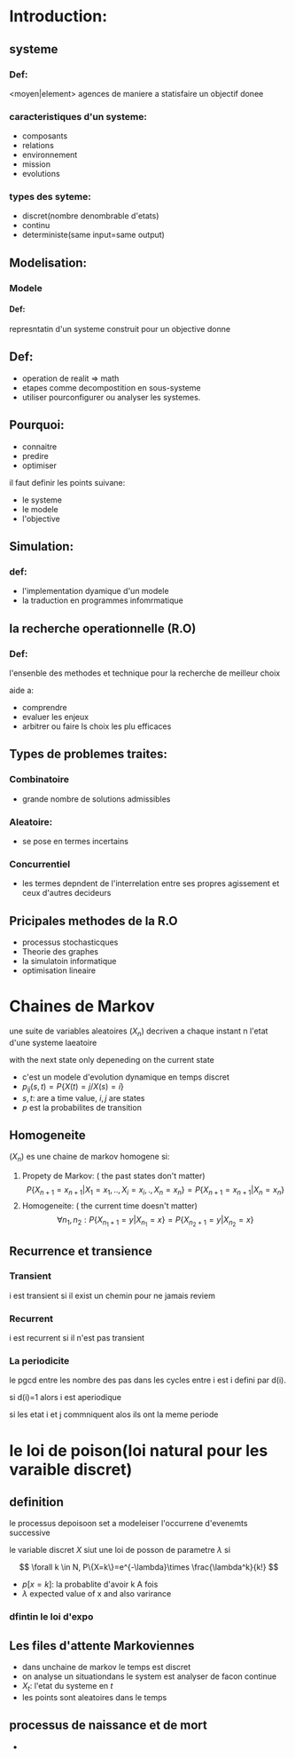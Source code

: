 # Introduction:
## systeme
### Def:
\<moyen\|element\> agences de maniere a statisfaire un objectif donee
### caracteristiques d'un systeme:
- composants
- relations
- environnement
- mission
- evolutions
### types des syteme:

- discret(nombre denombrable d'etats)
- continu
- deterministe(same input=same output)
## Modelisation:
### Modele
#### Def:
represntatin d'un systeme construit pour un objective donne

## Def:

- operation de realit => math
- etapes comme decompostition en sous-systeme
- utiliser pourconfigurer ou analyser les systemes.
## Pourquoi:

- connaitre 
- predire 
- optimiser

il faut definir les points suivane:
- le systeme
- le modele
- l'objective
## Simulation:
### def:

- l'implementation dyamique d'un modele
- la traduction en programmes infomrmatique
## la recherche operationnelle (R.O)
### Def:
l'ensenble des methodes et technique pour la recherche de meilleur choix

aide a:
- comprendre 
- evaluer les enjeux
- arbitrer ou faire ls choix les plu efficaces
## Types de problemes traites:
### Combinatoire
- grande nombre de solutions admissibles
### Aleatoire:
- se pose en termes incertains
### Concurrentiel
- les termes depndent de l'interrelation entre ses propres agissement 
et ceux  d'autres decideurs
## Pricipales methodes de la R.O
- processus stochasticques
- Theorie des graphes
- la simulatoin informatique
- optimisation lineaire

# Chaines de Markov
une suite de variables aleatoires $(X_n)$
decriven  a chaque instant n l'etat d'une systeme laeatoire


with the next state only depeneding on the current state

- c'est un modele d'evolution dynamique en temps discret
- $p_{ij}(s,t)=P\{X(t)=j/X(s)=i\}$
- $s,t$: are a time value, $i,j$ are states
- $p$ est la probabilites de transition
## Homogeneite
$(X_n)$ es une chaine de markov homogene si:

1. Propety de Markov: ( the past states don't matter)
$$
P\{X_{n+1}=x_{n+1}|X_1=x_1,..,X_i=x_i,.,X_n=x_n\}=
P\{X_{n+1}=x_{n+1}|X_n=x_n\}
$$
2. Homogeneite: ( the current time doesn't matter)
$$
\forall n_1,n_2:P\{X_{n_1+1}=y|X_{n_1}=x\}=P\{X_{n_2+1}=y|X_{n_2}=x\}
$$
## Recurrence et transience
### Transient
 i est transient si il exist un chemin pour ne jamais reviem
### Recurrent
 i est recurrent si il n'est pas transient
### La periodicite 
le pgcd entre les nombre des pas dans les cycles entre i est i
defini par d(i).

si d(i)=1 alors i est aperiodique

si les etat i et j commniquent alos ils ont la meme periode

# le loi de poison(loi natural pour les varaible discret)
## definition
le processus depoisoon set a modeleiser l'occurrene d'evenemts
successive

le variable discret $X$ siut une loi de posson de parametre $\lambda$ si

$$
\forall k \in N, P\{X=k\}=e^{-\lambda}\times \frac{\lambda^k}{k!}
$$
- $p[x=k]$: la probablite d'avoir k A fois
- $\lambda$ expected value of x and also varirance 

### dfintin le loi d'expo
## Les files d'attente Markoviennes 

- dans unchaine de markov le temps est discret 
- on analyse un situationdans le system est analyser de facon continue
- $X_t$: l'etat du systeme en $t$
- les  points sont aleatoires dans le temps

## processus de naissance et de mort 
- 
